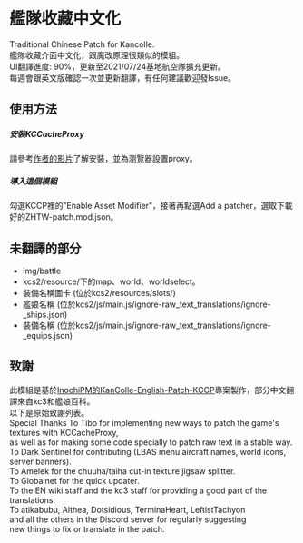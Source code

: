 # 艦隊收藏中文化
Traditional Chinese Patch for Kancolle.\
艦隊收藏介面中文化，跟魔改原理很類似的模組。\
UI翻譯進度: 90%，更新至2021/07/24基地航空隊擴充更新。\
每週會跟英文版確認一次並更新翻譯，有任何建議歡迎發Issue。

## 使用方法
##### 安裝KCCacheProxy
請參考[作者的影片](https://www.youtube.com/watch?v=Dog1zKAAWeI)了解安裝，並為瀏覽器設置proxy。

##### 導入這個模組
勾選KCCP裡的"Enable Asset Modifier"，接著再點選Add a patcher，選取下載好的ZHTW-patch.mod.json。

## 未翻譯的部分
- img/battle
- kcs2/resource/下的map、world、worldselect。
- 裝備名稱圖卡 (位於kcs2/resources/slots/)
- 艦娘名稱 (位於kcs2/js/main.js/ignore-raw_text_translations/ignore-_ships.json)
- 裝備名稱 (位於kcs2/js/main.js/ignore-raw_text_translations/ignore-_equips.json)

## 致謝
此模組是基於[InochiPM的KanColle-English-Patch-KCCP](https://github.com/InochiPM/KanColle-English-Patch-KCCP)專案製作，部分中文翻譯來自kc3和艦娘百科。\
以下是原始致謝列表。\
Special Thanks
To Tibo for implementing new ways to patch the game's textures with KCCacheProxy,\
as well as for making some code specially to patch raw text in a stable way.\
To Dark Sentinel for contributing (LBAS menu aircraft names, world icons, server banners).\
To Amelek for the chuuha/taiha cut-in texture jigsaw splitter.\
To Globalnet for the quick updater.\
To the EN wiki staff and the kc3 staff for providing a good part of the translations.\
To atikabubu, Althea, Dotsidious, TerminaHeart, LeftistTachyon\
and all the others in the Discord server for regularly suggesting\
new things to fix or translate in the patch.
